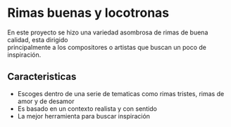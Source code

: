 # Rimas buenas y locotronas

En este proyecto se hizo una variedad asombrosa de rimas de buena calidad, esta dirigido  
principalmente a los compositores o artistas que buscan un poco de inspiración.

## Caracteristicas

* Escoges dentro de una serie de tematicas como rimas tristes, rimas de amor y de desamor
* Es basado en un contexto realista y con sentido 
* La mejor herramienta para buscar inspiración
